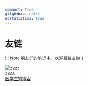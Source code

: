 ```yaml
---
comment: True
glightbox: False
nostatistics: True
---
```


# 友链

!!! Note
    朋友们的笔记本，欢迎互换友链！

<div class="flink-list">

<div class="flink-list-item">
    <a href="http://8.130.104.118:8090/" title="zyzx" target="_blank">
        <div class="flink-item-icon">
            <img src="../assets/images/links/zyzx.jpg" alt="zyzx">
        </div>
        <div class="flink-item-name heti-skip">zyzx</div>
        <div class="flink-item-desc">医学生的博客</div>
    </a>
</div>

</div>